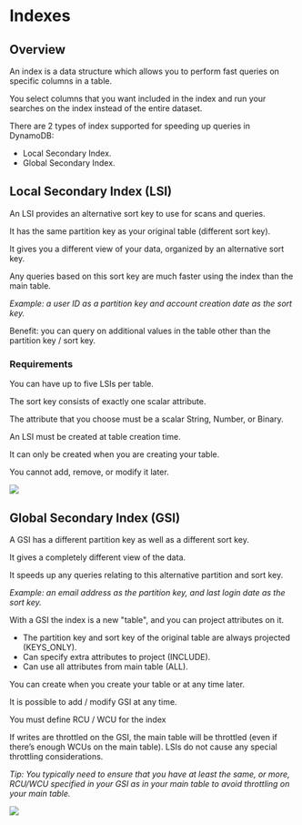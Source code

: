 # Indexes

## Overview

An index is a data structure which allows you to perform fast queries on specific columns in a table.

You select columns that you want included in the index and run your searches on the index instead of the entire dataset.

There are 2 types of index supported for speeding up queries in DynamoDB:

- Local Secondary Index.
- Global Secondary Index.


## Local Secondary Index (LSI)

An LSI provides an alternative sort key to use for scans and queries.

It has the same partition key as your original table (different sort key).

It gives you a different view of your data, organized by an alternative sort key.

Any queries based on this sort key are much faster using the index than the main table.

*Example: a user ID as a partition key and account creation date as the sort key.*

Benefit: you can query on additional values in the table other than the partition key / sort key.

### Requirements

You can have up to five LSIs per table.

The sort key consists of exactly one scalar attribute.

The attribute that you choose must be a scalar String, Number, or Binary.

An LSI must be created at table creation time.

It can only be created when you are creating your table.

You cannot add, remove, or modify it later.

![](https://digitalcloud.training/wp-content/uploads/2022/01/amazon-dynamodb-local-secondary-index-lsi.jpeg)


## Global Secondary Index (GSI)

A GSI has a different partition key as well as a different sort key.

It gives a completely different view of the data.

It speeds up any queries relating to this alternative partition and sort key.

*Example: an email address as the partition key, and last login date as the sort key.*

With a GSI the index is a new "table", and you can project attributes on it.

- The partition key and sort key of the original table are always projected (KEYS_ONLY).
- Can specify extra attributes to project (INCLUDE).
- Can use all attributes from main table (ALL).

You can create when you create your table or at any time later.

It is possible to add / modify GSI at any time.

You must define RCU / WCU for the index

If writes are throttled on the GSI, the main table will be throttled (even if there’s enough WCUs on the main table). LSIs do not cause any special throttling considerations.

*Tip: You typically need to ensure that you have at least the same, or more, RCU/WCU specified in your GSI as in your main table to avoid throttling on your main table.*

![](https://digitalcloud.training/wp-content/uploads/2022/01/amazon-dynamodb-global-secondary-index-gsi.jpeg)